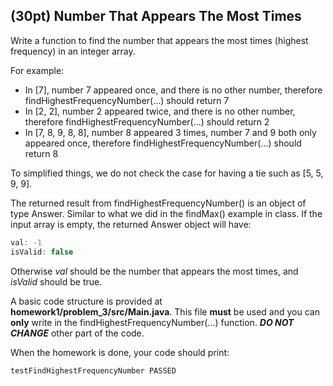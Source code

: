 ## (30pt) Number That Appears The Most Times

Write a function to find the number that appears the most times (highest frequency) in an integer array. 

For example:

- In [7], number 7 appeared once, and there is no other number, therefore findHighestFrequencyNumber(...) should return 7
- In [2, 2], number 2 appeared twice, and there is no other number, therefore findHighestFrequencyNumber(...) should return 2
- In [7, 8, 9, 8, 8], number 8 appeared 3 times, number 7 and 9 both only appeared once, therefore findHighestFrequencyNumber(...) should return 8

To simplified things, we do not check the case for having a tie such as [5, 5, 9, 9]. 

The returned result from findHighestFrequencyNumber() is an object of type Answer. Similar to what we did in the findMax() example in class. If the input array is empty, the returned Answer object will have:

```java
val: -1
isValid: false
```

Otherwise *val* should be the number that appears the most times, and *isValid* should be true.

A basic code structure is provided at **homework1/problem_3/src/Main.java**. This file **must** be used and you can **only** write in the findHighestFrequencyNumber(...) function. ***DO NOT CHANGE*** other part of the code.

When the homework is done, your code should print:

```bash
testFindHighestFrequencyNumber PASSED
```



